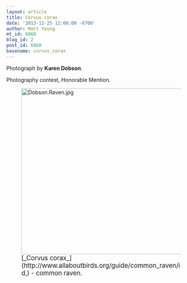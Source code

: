 ```yaml
---
layout: article
title: Corvus corax
date: '2013-11-25 12:00:00 -0700'
author: Matt Young
mt_id: 6860
blog_id: 2
post_id: 6860
basename: corvus_corax
---
```

Photograph by **Karen Dobson**.

Photography contest, Honorable Mention.

<figure>
<img src="/PT/uploads/2013/Dobson.Raven.jpg" alt="Dobson.Raven.jpg" width="600" height="441" />
<figcaption markdown="span">
<big>[_Corvus corax_](http://www.allaboutbirds.org/guide/common_raven/id,) - common raven.</big> 

</figcaption>
</figure>
